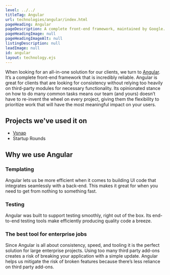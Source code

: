```yaml
---
level: ../../
titleTag: Angular
url: technologies/angular/index.html
pageHeading: Angular
pageDescription: A complete front-end framework, maintained by Google.
pageHeadingImage: null
pageHeadingImageAlt: null
listingDescription: null
leadImage: null
id: angular
layout: technology.ejs
---
```


When looking for an all-in-one solution for our clients, we turn to <a href="https://angular.io/">Angular</a>. It’s a complete front-end framework that is incredibly reliable. Angular is great for clients that are looking for consistency without relying too heavily on third-party modules for necessary functionality. Its opinionated stance on how to do many common tasks means our team (and yours) doesn’t have to re-invent the wheel on every project, giving them the flexibility to prioritize work that will have the most meaningful impact on your users.

## Projects we've used it on

* <a href="../../case_study/vsnap">Vsnap</a>
* Startup Rounds

## Why we use Angular

### Templating

Angular lets us be more efficient when it comes to building UI code that integrates seamlessly with a back-end. This makes it great for when you need to get from nothing to something fast.

### Testing

Angular was built to support testing smoothly, right out of the box. Its end-to-end testing tools make efficiently producing quality code a breeze.

### The best tool for enterprise jobs

Since Angular is all about consistency, speed, and tooling it is the perfect solution for large enterprise projects. Using too many third party add-ons creates a risk of breaking your application with a simple update. Angular helps us mitigate the risk of broken features because there’s less reliance on third party add-ons.